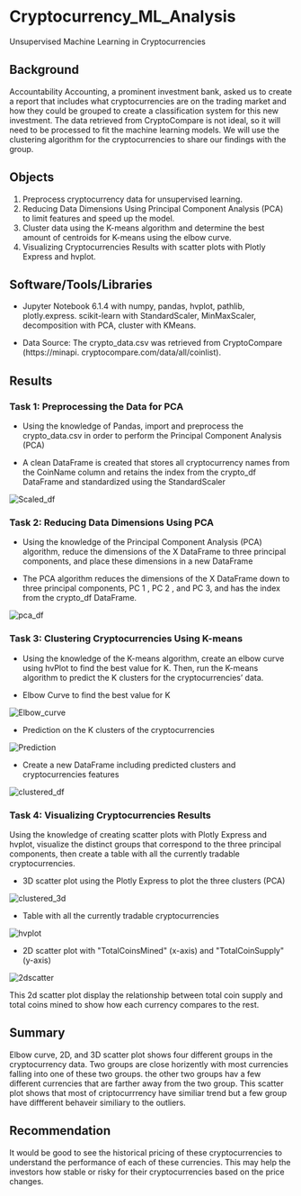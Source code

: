 # Cryptocurrency_ML_Analysis
Unsupervised Machine Learning in Cryptocurrencies

## Background
Accountability Accounting, a prominent investment bank, asked us to create a report that includes what cryptocurrencies are on the trading market and how they could be grouped to create a classification system for this new investment. The data retrieved from CryptoCompare is not ideal, so it will need to be processed to fit the machine learning models. We will use the clustering algorithm for the cryptocurrencies to share our findings with the group.


## Objects
1. Preprocess cryptocurrency data for unsupervised learning.
2. Reducing Data Dimensions Using Principal Component Analysis (PCA) to limit features and speed up the model.
3. Cluster data using the K-means algorithm and determine the best amount of centroids for K-means using the elbow curve.
4. Visualizing Cryptocurrencies Results with scatter plots with Plotly Express and
hvplot.

## Software/Tools/Libraries
* Jupyter Notebook 6.1.4 with numpy, pandas, hvplot,  pathlib, plotly.express.   scikit-learn with StandardScaler, MinMaxScaler, decomposition with PCA, cluster with KMeans.

* Data Source: 
The crypto_data.csv was retrieved from CryptoCompare (https://minapi.
cryptocompare.com/data/all/coinlist).

## Results

### Task 1: Preprocessing the Data for PCA

* Using the knowledge of Pandas, import and preprocess the crypto_data.csv in order to perform the Principal Component Analysis (PCA)


* A clean DataFrame is created that stores all cryptocurrency names from the CoinName column and retains the index from the crypto_df DataFrame and standardized using the StandardScaler

![Scaled_df](image/Scaler.png)

### Task 2: Reducing Data Dimensions Using PCA

* Using the knowledge of the Principal Component Analysis (PCA) algorithm, reduce the dimensions of the X DataFrame to three principal components, and place these dimensions in a new DataFrame

* The PCA algorithm reduces the dimensions of the X DataFrame down to three principal components, PC 1 , PC 2 , and PC 3, and has the index from the crypto_df
DataFrame.

![pca_df](image/three_pca.png)


### Task 3: Clustering Cryptocurrencies Using K-means

* Using the knowledge of the K-means algorithm, create an elbow curve using  hvPlot to find  the best value for K. Then, run the K-means algorithm to predict
the K clusters for the cryptocurrencies’ data.

* Elbow Curve to find the best value for K

![Elbow_curve](image/Elbow_curve.png)

* Prediction on the K clusters of the cryptocurrencies

![Prediction](image/Prediction.png)

* Create a new DataFrame including predicted clusters and cryptocurrencies features

![clustered_df](image/clustered_df.png)


### Task 4: Visualizing Cryptocurrencies Results

Using the knowledge of creating scatter plots with Plotly Express and
hvplot, visualize the distinct groups that correspond to the three
principal components, then create a table with all the currently tradable cryptocurrencies.

* 3D scatter plot using the Plotly Express to plot the three clusters (PCA)

![clustered_3d](image/3dscatter.png)


* Table with all the currently tradable cryptocurrencies 

![hvplot](image/hvplot.png)


* 2D scatter plot with "TotalCoinsMined" (x-axis) and "TotalCoinSupply" (y-axis) 

![2dscatter](image/2dscatter.png)


This 2d scatter plot display the relationship between total coin supply and total coins mined to show how each currency compares to the rest. 

## Summary

Elbow curve, 2D, and 3D scatter plot shows four different groups in the cryptocurrency data. Two groups are close horizently with most currencies falling into one of these two groups. the other two groups hav a few different currencies that are farther away from the two group. This scatter plot shows that most of criptocurrrency have similiar trend but a few group have diffferent behaveir similiary to the outliers.


## Recommendation

It would be good to see the historical pricing of these cryptocurrencies to understand the performance of each of these currencies. This may help the investors how stable or risky for their cryptocurrencies based on the price changes.
